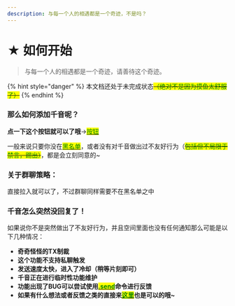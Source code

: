 ```yaml
---
description: 与每一个人的相遇都是一个奇迹，不是吗？
---
```


# ★ 如何开始

> 与每一个人的相遇都是一个奇迹，请善待这个奇迹。

{% hint style="danger" %}
本文档还处于未完成状态~~<mark style="color:green;">（绝对不是因为摸鱼太舒服了）</mark>~~
{% endhint %}

### 那么如何添加千音呢？

**点一下这个按钮就可以了哦**->[<mark style="color:green;">按钮</mark>](tencent://AddContact/?fromId=45\&fromSubId=1\&subcmd=all\&uin=959686587\&website=www.oicqzone.com%22)<mark style="color:green;"></mark>

一般来说只要你没在[<mark style="color:green;">黑名单</mark>](../extras/fu-lu/hei-ming-dan.md)，或者没有对千音做出过不友好行为（~~<mark style="color:green;">包括但不局限于禁言，踢出）</mark>~~，都是会立刻同意的\~

### 关于群聊策略：

直接拉入就可以了，不过群聊同样需要不在黑名单之中



### 千音怎么突然没回复了！

如果说你不是突然做出了不友好行为，并且空间里面也没有任何通知那么可能是以下几种情况：

* **奇奇怪怪的TX制裁**
* **这个功能不支持私聊触发**
* **发送速度太快，进入了冷却（稍等片刻即可）**
* **千音正在进行临时性功能维护**
* **功能出现了BUG可以尝试使用**[<mark style="color:green;">**.send**</mark>](../functions/dice.md#.send)**命令进行反馈**
* **如果有什么想法或者反馈之类的直接来**[<mark style="color:green;">**这里**</mark>](../extras/fu-lu/ru-he-lian-xi.md)**也是可以的哦\~**
